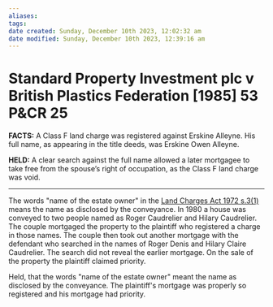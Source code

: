 ```yaml
---
aliases: 
tags: 
date created: Sunday, December 10th 2023, 12:02:32 am
date modified: Sunday, December 10th 2023, 12:39:16 am
---
```


# Standard Property Investment plc v British Plastics Federation [1985] 53 P&CR 25

**FACTS:** A Class F land charge was registered against Erskine Alleyne. His full name, as appearing in the title deeds, was Erskine Owen Alleyne.

**HELD:** A clear search against the full name allowed a later mortgagee to take free from the spouse’s right of occupation, as the Class F land charge was void.

---

The words "name of the estate owner" in the [Land Charges Act 1972 s.3(1)](https://uk.westlaw.com/Document/I1E440251E44911DA8D70A0E70A78ED65/View/FullText.html?originationContext=document&transitionType=DocumentItem&ppcid=b7f1119e1a984e87898156e394162674&contextData=(sc.Search)) means the name as disclosed by the conveyance. In 1980 a house was conveyed to two people named as Roger Caudrelier and Hilary Caudrelier. The couple mortgaged the property to the plaintiff who registered a charge in those names. The couple then took out another mortgage with the defendant who searched in the names of Roger Denis and Hilary Claire Caudrelier. The search did not reveal the earlier mortgage. On the sale of the property the plaintiff claimed priority.

Held, that the words "name of the estate owner" meant the name as disclosed by the conveyance. The plaintiff's mortgage was properly so registered and his mortgage had priority.
